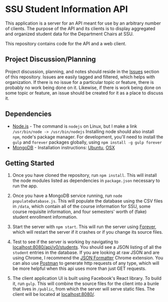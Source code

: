 # SSU Student Information API

This application is a server for an API meant for use by an arbitrary number
of clients. The purpose of the API and its clients is to display aggregated
and organized student data for the Department Chairs at SSU.

This repository contains code for the API and a web client.

## Project Discussion/Planning

Project discussion, planning, and notes should reside in the [Issues](https://github.com/kjanssen/ssu-api/issues)
section of this repository. Issues are easily tagged and filtered, which
helps with organization. If there is no issue for a particular topic or
feature, there is probably no work being done on it. Likewise, if there is
work being done on some topic or feature, an issue should be created for
it as a place to discuss it.

## Dependencies
- [Node.js](nodejs.org) - The command is `nodejs` on Linux, but I make a link `/usr/bin/node -> /usr/bin/nodejs`
    Installing node should also install `npm`, node's package manager. For development,
    you'll need to install the `gulp` and `forever` packages globally, using
    `npm install -g gulp forever`
- [MongoDB](mongodb.org) - Installation instructions:
    [Ubuntu](http://docs.mongodb.org/manual/tutorial/install-mongodb-on-ubuntu/),
    [OSX](http://docs.mongodb.org/manual/tutorial/install-mongodb-on-os-x/)

## Getting Started

1. Once you have cloned the repository, run `npm install`. This will install the
node modules listed as dependencies in `package.json` necessary to run the app.

2. Once you have a MongoDB service running, run `node populateDatabase.js`. This will
populate the database using the CSV files in `/data`, which contain all of the course
information for SSU, some course requisite information, and four semesters' worth of
(fake) student enrollment information.

3. Start the server with `npm start`. This will run the server using [Forever](https://github.com/foreverjs/forever),
which will restart the server if it crashes or if you change its source files.

4. Test to see if the server is working by navigating to [localhost:8080/api/v0/students](http://localhost:8080/api/v0/students).
You should see a JSON listing of all the `student` entries in the database. If you
are looking at raw JSON and are using Chrome, I recommend the [JSON Formatter](https://chrome.google.com/webstore/detail/json-formatter/bcjindcccaagfpapjjmafapmmgkkhgoa?hl=en)
Chrome extension. You can also use [Postman](https://chrome.google.com/webstore/detail/postman-rest-client/fdmmgilgnpjigdojojpjoooidkmcomcm?hl=en)
to generate http requests of any type, which will be more helpful when this api
uses more than just GET requests.

5. The client application UI is built using Facebook's React library. To build it, run
`gulp`. This will combine the source files for the client into a bunle that lives in
`/public`, from which the server will serve static files. The client will be located at
[localhost:8080/](localhost:8080/).

